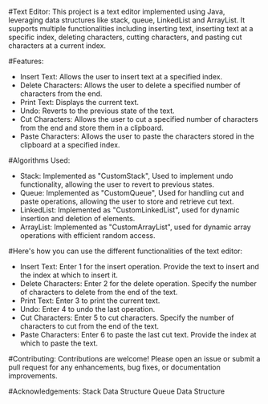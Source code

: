 #Text Editor:
This project is a text editor implemented using Java, leveraging data structures like stack, queue, LinkedList and ArrayList. It supports multiple functionalities including inserting text, inserting text at a specific index, deleting characters, cutting characters, and pasting cut characters at a current index.

#Features:
- Insert Text: Allows the user to insert text at a specified index.
- Delete Characters: Allows the user to delete a specified number of characters from the end.
- Print Text: Displays the current text.
- Undo: Reverts to the previous state of the text.
- Cut Characters: Allows the user to cut a specified number of characters from the end and store them in a clipboard.
- Paste Characters: Allows the user to paste the characters stored in the clipboard at a specified index.

#Algorithms Used:
- Stack: Implemented as "CustomStack",  Used to implement undo functionality, allowing the user to revert to previous states.
- Queue: Implemented as "CustomQueue", Used for handling cut and paste operations, allowing the user to store and retrieve cut text.
- LinkedList: Implemented as "CustomLinkedList", used for dynamic insertion and deletion of elements.
- ArrayList: Implemented as "CustomArrayList", used for dynamic array operations with efficient random access.

#Here's how you can use the different functionalities of the text editor:
- Insert Text:
Enter 1 for the insert operation.
Provide the text to insert and the index at which to insert it.
- Delete Characters:
Enter 2 for the delete operation.
Specify the number of characters to delete from the end of the text.
- Print Text:
Enter 3 to print the current text.
- Undo:
Enter 4 to undo the last operation.
- Cut Characters:
Enter 5 to cut characters.
Specify the number of characters to cut from the end of the text.
- Paste Characters:
Enter 6 to paste the last cut text.
Provide the index at which to paste the text.

#Contributing:
Contributions are welcome! Please open an issue or submit a pull request for any enhancements, bug fixes, or documentation improvements.

#Acknowledgements:
Stack Data Structure
Queue Data Structure
